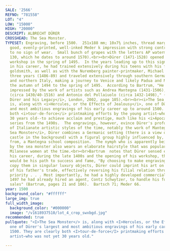 ```yaml
---
SALE: '2566'
REFNO: "781558"
LOT: "4"
LOW: "15000"
HIGH: "20000"
DESCRIPT: ALBRECHT DÜRER
CROSSHEAD: The Sea Monster.
TYPESET: Engraving, before 1500.  251x188 mm; 10x7⅜ inches, thread margins.  A very
  good, evenly-printed, well-inked Meder k impression with strong contrasts and little
  to no sign of wear.  Small bunch of grapes with the letters AP watermark (Meder
  130, which he dates to around 1570).<br><br>Dürer (1471-1528) opened his own artistic
  workshop in the spring of 1495.  In the years leading up to this significant development
  in his career, he had trained extensively during his teens with his father, a talented
  goldsmith, as well as with the Nuremberg painter-printmaker, Michael Wolgemut for
  three years (1486-89) and traveled extensively through southern Germany, Austria
  and northern Italy, making a journey to Venice and likely Padua and Mantua from
  the autumn of 1494 to the spring of 1495.  According to Bartrum, "He was particularly
  impressed by the work of artists such as Andrea Mantegna (1431-1506), Giovanni Bellini
  (circa 1430/40-1516) and Antonio del Pollaiuolo (circa 1432-1498)," (Bartrum, <i>Albrecht
  Dürer and his Legacy</i>, London, 2002, page 105).<br><br><i>The Sea Monster</i>
  is, along with <i>Hercules, or the Effects of Jealousy</i>, one of Dürer's largest
  and most ambitious engravings of his early career up to around 1500.  They are clearly
  both <i>tour-de-force</i> printmaking efforts by the young artist—who was not yet
  30 years old--to achieve acclaim and prestige, much like his <i>Apocalypse</i> woodcut
  series from the 1490s.  The engravings, however, evince Dürer's profound emulation
  of Italianate artistic styles of the time, notably the work of Mantegna.  In <i>The
  Sea Monster</i>, Dürer combines a Germanic setting (there is a view of Nuremberg
  castle in the background) with a figural group highly influenced by, if not lifted
  from, a Mantegna school composition.  The nymph who is apparently being abducted
  by the sea monster also wears an elaborate hairstyle that was popular with upper-class
  Milanese women at the time.<br><br>Bartrum  notes that Dürer sensed early on in
  his career, during the late 1400s and the opening of his workshop, that printmaking
  would be his path to success and fame, "By choosing to make engravings rather than
  copy them in singular luxury objects, Dürer could imprint his art on the products
  of his father's trade, effectively reversing his filial relation through creative
  priority . . . Most importantly, he had a highly developed commercial sense; by
  1497 he had already hired an agent, Contz Schwytzer, to handle his foreign print
  sales" (Bartrum, pages 21 and 106).  Bartsch 71; Meder 66.
year: 1500
background_color: "#ffffff"
large_img: true
full_width_image:
  background_color: "#000000"
  image: "/v1618937510/lot_4_crop_swxbgd.jpg"
recommended: true
pullquote: "<I>The Sea Monster</> is, along with <I>Hercules, or the Effects of Jealousy,</>
  one of Dürer's largest and most ambitious engravings of his early career up to around
  1500. They are clearly both <I>tour-de-force</I> printmaking efforts by the young
  artist—who was not yet 30 years old."

---
```

